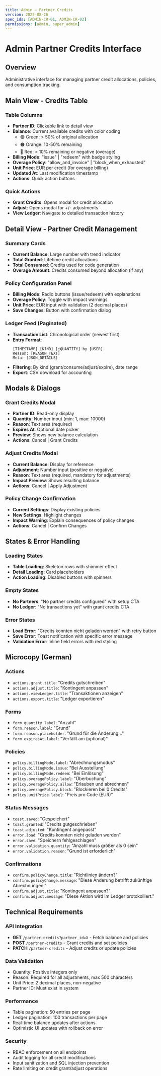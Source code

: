 ```yaml
---
title: Admin — Partner Credits
version: 2025-08-26
spec_ids: [ADMIN-CR-01, ADMIN-CR-02]
permissions: [admin, super_admin]
---
```


# Admin Partner Credits Interface

## Overview
Administrative interface for managing partner credit allocations, policies, and consumption tracking.

## Main View - Credits Table

### Table Columns
- **Partner ID**: Clickable link to detail view
- **Balance**: Current available credits with color coding
  - 🟢 Green: > 50% of original allocation
  - 🟠 Orange: 10-50% remaining  
  - 🔴 Red: < 10% remaining or negative (overage)
- **Billing Mode**: "issue" | "redeem" with badge styling
- **Overage Policy**: "allow_and_invoice" | "block_when_exhausted"
- **Unit Price**: EUR per credit (for overage billing)
- **Updated At**: Last modification timestamp
- **Actions**: Quick action buttons

### Quick Actions
- **Grant Credits**: Opens modal for credit allocation
- **Adjust**: Opens modal for +/- adjustments
- **View Ledger**: Navigate to detailed transaction history

## Detail View - Partner Credit Management

### Summary Cards
- **Current Balance**: Large number with trend indicator
- **Total Granted**: Lifetime credit allocations
- **Total Consumed**: Credits used for code generation
- **Overage Amount**: Credits consumed beyond allocation (if any)

### Policy Configuration Panel
- **Billing Mode**: Radio buttons (issue/redeem) with explanations
- **Overage Policy**: Toggle with impact warnings
- **Unit Price**: EUR input with validation (2 decimal places)
- **Save Changes**: Button with confirmation dialog

### Ledger Feed (Paginated)
- **Transaction List**: Chronological order (newest first)
- **Entry Format**: 
  ```
  [TIMESTAMP] [KIND] [±QUANTITY] by [USER]
  Reason: [REASON_TEXT]
  Meta: [JSON_DETAILS]
  ```
- **Filtering**: By kind (grant/consume/adjust/expire), date range
- **Export**: CSV download for accounting

## Modals & Dialogs

### Grant Credits Modal
- **Partner ID**: Read-only display
- **Quantity**: Number input (min: 1, max: 10000)
- **Reason**: Text area (required)
- **Expires At**: Optional date picker
- **Preview**: Shows new balance calculation
- **Actions**: Cancel | Grant Credits

### Adjust Credits Modal  
- **Current Balance**: Display for reference
- **Adjustment**: Number input (positive or negative)
- **Reason**: Text area (required, mandatory for adjustments)
- **Impact Preview**: Shows resulting balance
- **Actions**: Cancel | Apply Adjustment

### Policy Change Confirmation
- **Current Settings**: Display existing policies
- **New Settings**: Highlight changes
- **Impact Warning**: Explain consequences of policy changes
- **Actions**: Cancel | Confirm Changes

## States & Error Handling

### Loading States
- **Table Loading**: Skeleton rows with shimmer effect
- **Detail Loading**: Card placeholders
- **Action Loading**: Disabled buttons with spinners

### Empty States
- **No Partners**: "No partner credits configured" with setup CTA
- **No Ledger**: "No transactions yet" with grant credits CTA

### Error States
- **Load Error**: "Credits konnten nicht geladen werden" with retry button
- **Save Error**: Toast notification with specific error message
- **Validation Error**: Inline field errors with red styling

## Microcopy (German)

### Actions
- `actions.grant.title`: "Credits gutschreiben"
- `actions.adjust.title`: "Kontingent anpassen"  
- `actions.viewLedger.title`: "Transaktionen anzeigen"
- `actions.export.title`: "Ledger exportieren"

### Forms
- `form.quantity.label`: "Anzahl"
- `form.reason.label`: "Grund"
- `form.reason.placeholder`: "Grund für die Änderung..."
- `form.expiresAt.label`: "Verfällt am (optional)"

### Policies
- `policy.billingMode.label`: "Abrechnungsmodus"
- `policy.billingMode.issue`: "Bei Ausstellung"
- `policy.billingMode.redeem`: "Bei Einlösung"
- `policy.overagePolicy.label`: "Überbuchung"
- `policy.overagePolicy.allow`: "Erlauben und abrechnen"
- `policy.overagePolicy.block`: "Blockieren bei 0 Credits"
- `policy.unitPrice.label`: "Preis pro Code (EUR)"

### Status Messages
- `toast.saved`: "Gespeichert"
- `toast.granted`: "Credits gutgeschrieben"
- `toast.adjusted`: "Kontingent angepasst"
- `error.load`: "Credits konnten nicht geladen werden"
- `error.save`: "Speichern fehlgeschlagen"
- `error.validation.quantity`: "Anzahl muss größer als 0 sein"
- `error.validation.reason`: "Grund ist erforderlich"

### Confirmations
- `confirm.policyChange.title`: "Richtlinien ändern?"
- `confirm.policyChange.message`: "Diese Änderung betrifft zukünftige Abrechnungen."
- `confirm.adjust.title`: "Kontingent anpassen?"
- `confirm.adjust.message`: "Diese Aktion wird im Ledger protokolliert."

## Technical Requirements

### API Integration
- **GET** `/partner-credits?partner_id=X` - Fetch balance and policies
- **POST** `/partner-credits` - Grant credits and set policies
- **PATCH** `/partner-credits` - Adjust credits or update policies

### Data Validation
- Quantity: Positive integers only
- Reason: Required for all adjustments, max 500 characters
- Unit Price: 2 decimal places, non-negative
- Partner ID: Must exist in system

### Performance
- Table pagination: 50 entries per page
- Ledger pagination: 100 transactions per page
- Real-time balance updates after actions
- Optimistic UI updates with rollback on error

### Security
- RBAC enforcement on all endpoints
- Audit logging for all credit modifications
- Input sanitization and SQL injection prevention
- Rate limiting on credit grant/adjust operations